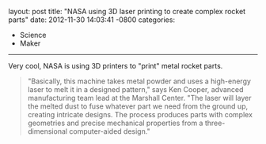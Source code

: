 layout: post
title:  "NASA using 3D laser printing to create complex rocket parts"
date:   2012-11-30 14:03:41 -0800
categories:
  - Science
  - Maker
---

Very cool, NASA is using 3D printers to "print" metal rocket parts.

 > "Basically, this machine takes metal powder and uses a high-energy laser to melt it in a designed pattern," says Ken Cooper, advanced manufacturing team lead at the Marshall Center. "The laser will layer the melted dust to fuse whatever part we need from the ground up, creating intricate designs. The process produces parts with complex geometries and precise mechanical properties from a three-dimensional computer-aided design."

